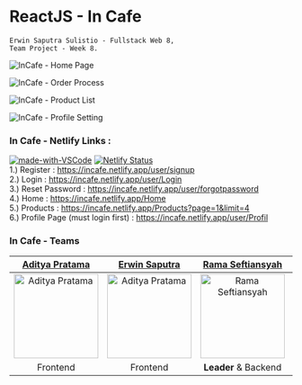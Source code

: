 # ReactJS - In Cafe
    Erwin Saputra Sulistio - Fullstack Web 8, 
    Team Project - Week 8.

![InCafe - Home Page](https://user-images.githubusercontent.com/77045083/116245936-b2661e00-a793-11eb-84ca-1401ade1bec4.png)  

![InCafe - Order Process](https://user-images.githubusercontent.com/77045083/116245953-b6923b80-a793-11eb-9c32-c111584b7fd3.png)  

![InCafe - Product List](https://user-images.githubusercontent.com/77045083/116245971-bb56ef80-a793-11eb-9b90-56ce9a273465.png)  

![InCafe - Profile Setting](https://user-images.githubusercontent.com/77045083/116245993-bf830d00-a793-11eb-8131-338bb7aa8f9d.png)  

### In Cafe - Netlify Links :  

[![made-with-VSCode](https://img.shields.io/badge/Made%20for-VSCode-1f425f.svg)](https://code.visualstudio.com/)
[![Netlify Status](https://api.netlify.com/api/v1/badges/3e5e5f0e-297c-4bbe-85d7-12793c76f338/deploy-status)](https://app.netlify.com/sites/ciwin-react-tickitz-arkademy/deploys)   
1.) Register : https://incafe.netlify.app/user/signup  
2.) Login : https://incafe.netlify.app/user/Login  
3.) Reset Password : https://incafe.netlify.app/user/forgotpassword  
4.) Home : https://incafe.netlify.app/Home  
5.) Products : https://incafe.netlify.app/Products?page=1&limit=4  
6.) Profile Page (must login first) : https://incafe.netlify.app/user/Profil  

  
### In Cafe - Teams
[Aditya Pratama](https://github.com/heatclift77) | [Erwin Saputra](https://github.com/ErwinSaputraSulistio) | [Rama Seftiansyah](https://github.com/therevolt) | [Wisnu Prasetio](https://github.com/prasetioad)
:-: | :-: | :-: | :-:
<img src="https://avatars.githubusercontent.com/u/73774501?v=4" alt="Aditya Pratama" width="150"/> | <img src="https://avatars.githubusercontent.com/u/77045083?v=4" alt="Aditya Pratama" width="150"/> | <img src="https://avatars.githubusercontent.com/u/58101157?v=4" alt="Rama Seftiansyah" width="150"/> | <img src="https://avatars.githubusercontent.com/u/66661143?v=4" alt="Wisnu Prasetio" width="150"/>
Frontend | Frontend | <b>Leader</b> & Backend | Backend

